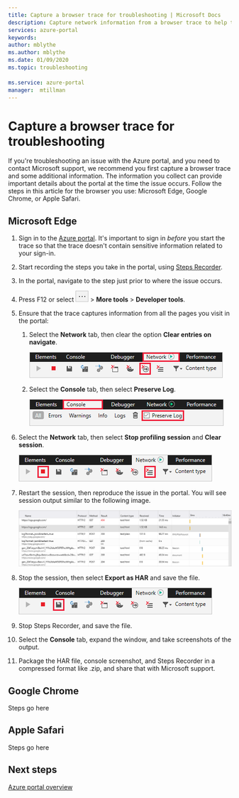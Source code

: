 ```yaml
---
title: Capture a browser trace for troubleshooting | Microsoft Docs 
description: Capture network information from a browser trace to help troubleshoot issues with the Azure portal.
services: azure-portal
keywords: 
author: mblythe
ms.author: mblythe
ms.date: 01/09/2020
ms.topic: troubleshooting

ms.service: azure-portal
manager:  mtillman
---
```


# Capture a browser trace for troubleshooting

If you're troubleshooting an issue with the Azure portal, and you need to contact Microsoft support, we recommend you first capture a browser trace and some additional information. The information you collect can provide important details about the portal at the time the issue occurs. Follow the steps in this article for the browser you use: Microsoft Edge, Google Chrome, or Apple Safari.

## Microsoft Edge

1. Sign in to the [Azure portal](https://portal.azure.com). It's important to sign in _before_ you start the trace so that the trace doesn't contain sensitive information related to your sign-in. 

1. Start recording the steps you take in the portal, using [Steps Recorder](https://support.microsoft.com/help/22878/windows-10-record-steps).

1. In the portal, navigate to the step just prior to where the issue occurs.

1. Press F12 or select ![Screenshot of browser settings icon](media/azure-portal-browser-trace/edge-icon-settings.png) > **More tools** > **Developer tools**.

1. Ensure that the trace captures information from all the pages you visit in the portal:

    1. Select the **Network** tab, then clear the option **Clear entries on navigate**.

          ![Screenshot of "Clear entries on navigate"](media/azure-portal-browser-trace/edge-network-clear-entries.png)

    1. Select the **Console** tab, then select **Preserve Log**.

          ![Screenshot of "Preserve Log"](media/azure-portal-browser-trace/edge-console-preserve-log.png)

1. Select the **Network** tab, then select **Stop profiling session** and **Clear session**.

    ![Screenshot of "Stop profiling session" and "Clear session"](media/azure-portal-browser-trace/edge-stop-clear-session.png)

1. Restart the session, then reproduce the issue in the portal. You will see session output similar to the following image.

    ![Screenshot of browser trace results](media/azure-portal-browser-trace/edge-browser-trace-results.png)

1. Stop the session, then select **Export as HAR** and save the file.

      ![Screenshot of "Export as HAR"](media/azure-portal-browser-trace/edge-network-export-har.png)

1. Stop Steps Recorder, and save the file.

1. Select the **Console** tab, expand the window, and take screenshots of the output.

1. Package the HAR file, console screenshot, and Steps Recorder in a compressed format like .zip, and share that with Microsoft support.

## Google Chrome

Steps go here

## Apple Safari

Steps go here

## Next steps

[Azure portal overview](azure-portal-overview.md)